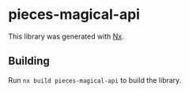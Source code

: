 # pieces-magical-api

This library was generated with [Nx](https://nx.dev).

## Building

Run `nx build pieces-magical-api` to build the library.
